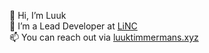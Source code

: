 👋 Hi, I’m Luuk  
👀 I’m a Lead Developer at [LiNC](https://linc.nl)  
📫 You can reach out via [luuktimmermans.xyz](https://luuktimmermans.xyz)
